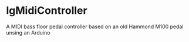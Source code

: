# lgMidiController
 A MIDI bass floor pedal controller based on an old Hammond M100 pedal unsing an Arduino
